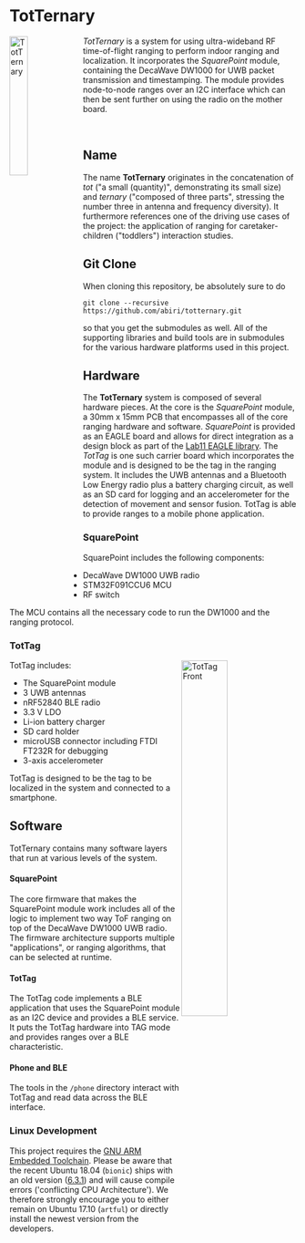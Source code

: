 TotTernary
=========

<img src="https://raw.githubusercontent.com/abiri/totternary/master/media/tern_comic_1280.png" alt="TotTernary" width="25%" align="left">

*TotTernary* is a system for using ultra-wideband RF time-of-flight ranging to perform indoor ranging and localization.
It incorporates the *SquarePoint* module, containing the DecaWave DW1000 for UWB packet transmission and timestamping.
The module provides node-to-node ranges over an I2C interface which can then be sent further on using the radio on the mother board.

<br>

Name
----

The name **TotTernary** originates in the concatenation of *tot* ("a small (quantity)", demonstrating its small size) and *ternary* ("composed of three parts", stressing the number three in antenna and frequency diversity). It furthermore references one of the driving use cases of the project: the application of
ranging for caretaker-children ("toddlers") interaction studies.


Git Clone
---------

When cloning this repository, be absolutely sure to do

    git clone --recursive https://github.com/abiri/totternary.git

so that you get the submodules as well. All of the supporting
libraries and build tools are in submodules for the various
hardware platforms used in this project.


Hardware
--------

The **TotTernary** system is composed of several hardware pieces. At the core is the
*SquarePoint* module, a 30mm x 15mm PCB that encompasses all of the
core ranging hardware and software. *SquarePoint* is provided as an EAGLE board and allows for direct integration as a design block as part of the [Lab11 EAGLE library](https://github.com/lab11/eagle). The *TotTag* is one such
carrier board which incorporates the module and is designed to be the tag in the ranging system. It includes the
UWB antennas and a Bluetooth Low Energy radio plus a battery charging circuit, as well as an SD card for logging and an accelerometer for the detection of movement and sensor fusion.
TotTag is able to provide ranges to a mobile phone application.

### SquarePoint

SquarePoint includes the following components:

- DecaWave DW1000 UWB radio
- STM32F091CCU6 MCU
- RF switch

The MCU contains all the necessary code to run the DW1000 and the ranging
protocol.

### TotTag

  <img src="https://raw.githubusercontent.com/abiri/totternary/master/media/tottag_vE_front.jpg" alt="TotTag Front" width="40%;" align="right">

TotTag includes:

- The SquarePoint module
- 3 UWB antennas
- nRF52840 BLE radio
- 3.3 V LDO
- Li-ion battery charger
- SD card holder
- microUSB connector including FTDI FT232R for debugging
- 3-axis accelerometer

TotTag is designed to be the tag to be localized in the system and connected
to a smartphone.


Software
--------

TotTernary contains many software layers that run at various levels of
the system.

#### SquarePoint

The core firmware that makes the SquarePoint module work
includes all of the logic to implement two way ToF ranging
on top of the DecaWave DW1000 UWB radio. The firmware architecture
supports multiple "applications", or ranging algorithms, that can
be selected at runtime.

#### TotTag

The TotTag code implements a BLE application
that uses the SquarePoint module as an I2C device and provides
a BLE service. It puts the TotTag hardware into TAG mode
and provides ranges over a BLE characteristic.

#### Phone and BLE

The tools in the `/phone` directory interact with TotTag and read data
across the BLE interface.

### Linux Development

This project requires the [GNU ARM Embedded Toolchain](https://developer.arm.com/open-source/gnu-toolchain/gnu-rm). Please be aware that the recent Ubuntu 18.04 (`bionic`) ships with an old version ([6.3.1](https://launchpad.net/ubuntu/bionic/+source/gcc-arm-none-eabi)) and will cause compile errors ('conflicting CPU Architecture'). We therefore strongly encourage you to either remain on Ubuntu 17.10 (`artful`) or directly install the newest version from the developers.
